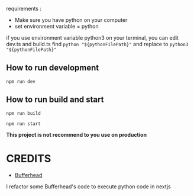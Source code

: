 requirements :
- Make sure you have python on your computer
- set environment variable = python


if you use environment variable python3 on your terminal, you can edit dev.ts and build.ts
find ``python "${pythonFilePath}"`` and replace to ``python3 "${pythonFilePath}"``

## How to run development
`npm run dev`

## How to run build and start
`npm run build`

`npm run start`

**This project is not recommend to you use on production**

# CREDITS
- [Bufferhead](https://github.com/bufferhead-code/nextjs-use-php)


I refactor some Bufferhead's code to execute python code in nextjs